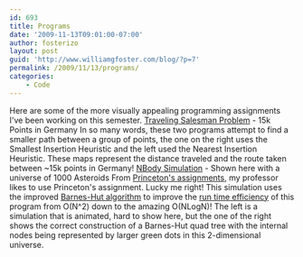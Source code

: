 ```yaml
---
id: 693
title: Programs
date: '2009-11-13T09:01:00-07:00'
author: fosterizo
layout: post
guid: 'http://www.williamgfoster.com/blog/?p=7'
permalink: /2009/11/13/programs/
categories:
    - Code
---
```


Here are some of the more visually appealing programming assignments I've been working on this semester.
<a href="http://en.wikipedia.org/wiki/Travelling_salesman_problem">Traveling Salesman Problem</a> - 15k Points in Germany
In so many words, these two programs attempt to find a smaller path between a group of points, the one on the right uses the Smallest Insertion Heuristic and the left used the Nearest Insertion Heuristic. These maps represent the distance traveled and the route taken between ~15k points in Germany!
<a href="http://en.wikipedia.org/wiki/N-body_simulation">NBody Simulation</a> - Shown here with a universe of 1000 Asteroids
From <a href="http://www.cs.princeton.edu/courses/archive/fall04/cos126/assignments/barnes-hut.html">Princeton's assignments</a>, my professor likes to use Princeton's assignment. Lucky me right! This simulation uses the improved <a href="http://en.wikipedia.org/wiki/Barnes-Hut_simulation">Barnes-Hut algorithm</a> to improve the <a href="http://en.wikipedia.org/wiki/Big_O_notation">run time efficiency</a> of this program from O(N^2) down to the amazing O(NLogN)! The left is a simulation that is animated, hard to show here, but the one of the right shows the correct construction of a Barnes-Hut quad tree with the internal nodes being represented by larger green dots in this 2-dimensional universe.